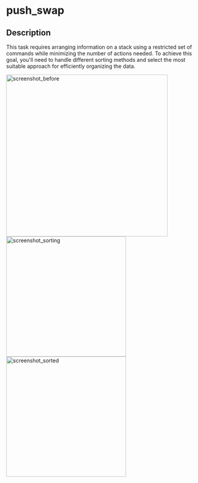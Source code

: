 # push_swap

## Description
This task requires arranging information on a stack using a restricted set of commands while minimizing the number of actions needed. To achieve this goal, you'll need to handle different sorting methods and select the most suitable approach for efficiently organizing the data.

<img width="431" alt="screenshot_before" src="https://github.com/Justhiro55/push_swap/assets/77094170/9b32fa11-0e5f-49a0-bf72-47254b7e22d3">
<br>
<img width="320" alt="screenshot_sorting" src="https://github.com/Justhiro55/push_swap/assets/77094170/ffb63107-7d37-4c04-b35f-7bf9f75035c2">
<img width="320" alt="screenshot_sorted" src="https://github.com/Justhiro55/push_swap/assets/77094170/ade83aed-9502-4956-aeda-4a5c256ad0e9">
